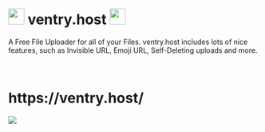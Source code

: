 # <img src="https://ventry.host/images/mhills.de.png" width="32px" height="auto"> ventry.host <img src="https://ventry.host/images/mhills.de.png" width="32px" height="auto">
A Free File Uploader for all of your Files. ventry.host includes lots of nice features, such as Invisible URL, Emoji URL, Self-Deleting uploads and more.

<br>
 <h1>https://ventry.host/</h1>
<img src="https://ventry.host/uploads/ventry-banner.png">
